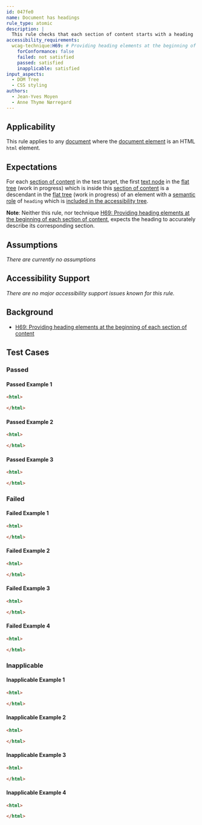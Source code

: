 ```yaml
---
id: 047fe0
name: Document has headings
rule_type: atomic
description: |
  This rule checks that each section of content starts with a heading
accessibility_requirements:
  wcag-technique:H69: # Providing heading elements at the beginning of each section of content
    forConformance: false
    failed: not satisfied
    passed: satisfied
    inapplicable: satisfied
input_aspects:
  - DOM Tree
  - CSS styling
authors:
  - Jean-Yves Moyen
  - Anne Thyme Nørregard
---
```


## Applicability

This rule applies to any [document](#https://dom.spec.whatwg.org/#concept-document) where the [document element](#https://dom.spec.whatwg.org/#document-element) is an HTML `html` element.

## Expectations

For each [section of content](#section-of-content) in the test target, the first [text node](https://dom.spec.whatwg.org/#text) in the [flat tree](https://drafts.csswg.org/css-scoping/#flat-tree) (work in progress) which is inside this [section of content](#section-of-content) is a descendant in the [flat tree](https://drafts.csswg.org/css-scoping/#flat-tree) (work in progress) of an element with a [semantic role](#semantic-role) of `heading` which is [included in the accessibility tree](#included-in-the-accessibility-tree).

**Note**: Neither this rule, nor technique [H69: Providing heading elements at the beginning of each section of content](https://www.w3.org/WAI/WCAG21/Techniques/html/H69), expects the heading to accurately describe its corresponding section.

## Assumptions

_There are currently no assumptions_

## Accessibility Support

_There are no major accessibility support issues known for this rule._

## Background

- [H69: Providing heading elements at the beginning of each section of content](https://www.w3.org/WAI/WCAG21/Techniques/html/H69)

## Test Cases

### Passed

#### Passed Example 1

```html
<html>

</html>
```

#### Passed Example 2

```html
<html>

</html>
```

#### Passed Example 3

```html
<html>

</html>
```

### Failed

#### Failed Example 1

```html
<html>

</html>
```

#### Failed Example 2

```html
<html>

</html>
```

#### Failed Example 3

```html
<html>

</html>
```

#### Failed Example 4

```html
<html>

</html>
```

### Inapplicable

#### Inapplicable Example 1

```html
<html>

</html>
```

#### Inapplicable Example 2

```html
<html>

</html>
```

#### Inapplicable Example 3

```html
<html>

</html>
```

#### Inapplicable Example 4

```html
<html>

</html>
```

